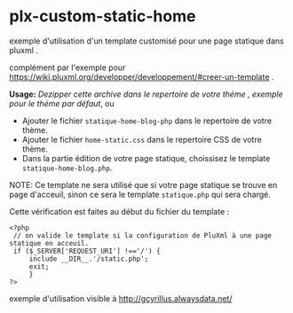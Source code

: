 # plx-custom-static-home

exemple d'utilisation d'un template customisé pour une page statique dans pluxml .

complément par l'exemple pour https://wiki.pluxml.org/developper/developpement/#creer-un-template .

**Usage:** *Dezipper cette archive dans le repertoire de votre théme , exemple pour le théme par défaut*, ou 
* Ajouter le fichier `statique-home-blog-php` dans le repertoire de votre thème.
* Ajouter le fichier `home-static.css` dans le repertoire CSS de votre thème.
* Dans la partie édition de votre page statique, choissisez le template `statique-home-blog.php`.

NOTE:
Ce template ne sera utilisé que si votre page statique se trouve en page d'acceuil, sinon ce sera le template `statique.php` qui sera chargé.

Cette vérification est faites au début du fichier du template :
```
<?php 
 // on valide le template si la configuration de PluXml à une page statique en acceuil.
 if ($_SERVER['REQUEST_URI'] !=='/') {
	 include __DIR__.'/static.php';
	 exit;
	 }
?>
```

exemple d'utilisation visible à http://gcyrillus.alwaysdata.net/ 
